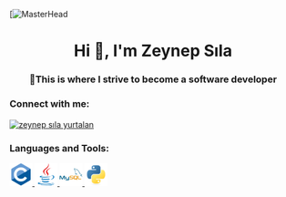 [![MasterHead](https://www.google.com/imgres?imgurl=https%3A%2F%2Fwww.redeweb.com%2Fwp-content%2Fuploads%2F2021%2F03%2Fsoftware-1.jpg&tbnid=G_zpZiPpM2rjGM&vet=12ahUKEwiHlLnh4JKFAxU74QIHHQQbBVcQMygQegQIARB0..i&imgrefurl=https%3A%2F%2Fwww.redeweb.com%2Fen%2Fpresent%2Fwhat-is-software%2F&docid=TLTH1EVuqiFlLM&w=728&h=410&q=software&ved=2ahUKEwiHlLnh4JKFAxU74QIHHQQbBVcQMygQegQIARB0)
<h1 align="center">Hi 👋, I'm Zeynep Sıla</h1>
<h3 align="center">🌱This is where I strive to become a software developer</h3>

<h3 align="left">Connect with me:</h3>
<p align="left">
<a href="https://linkedin.com/in/zeynep sıla yurtalan" target="blank"><img align="center" src="https://raw.githubusercontent.com/rahuldkjain/github-profile-readme-generator/master/src/images/icons/Social/linked-in-alt.svg" alt="zeynep sıla yurtalan" height="30" width="40" /></a>
</p>

<h3 align="left">Languages and Tools:</h3>
<p align="left"> <a href="https://www.cprogramming.com/" target="_blank" rel="noreferrer"> <img src="https://raw.githubusercontent.com/devicons/devicon/master/icons/c/c-original.svg" alt="c" width="40" height="40"/> </a> <a href="https://www.java.com" target="_blank" rel="noreferrer"> <img src="https://raw.githubusercontent.com/devicons/devicon/master/icons/java/java-original.svg" alt="java" width="40" height="40"/> </a> <a href="https://www.mysql.com/" target="_blank" rel="noreferrer"> <img src="https://raw.githubusercontent.com/devicons/devicon/master/icons/mysql/mysql-original-wordmark.svg" alt="mysql" width="40" height="40"/> </a> <a href="https://www.python.org" target="_blank" rel="noreferrer"> <img src="https://raw.githubusercontent.com/devicons/devicon/master/icons/python/python-original.svg" alt="python" width="40" height="40"/> </a> </p>
